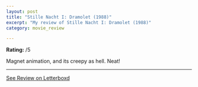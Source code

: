 ```yaml
---
layout: post
title: "Stille Nacht I: Dramolet (1988)"
excerpt: "My review of Stille Nacht I: Dramolet (1988)"
category: movie_review

---
```


**Rating:** /5

Magnet animation, and its creepy as hell. Neat!

<hr>

[See Review on Letterboxd](https://boxd.it/4K7Ky9)
